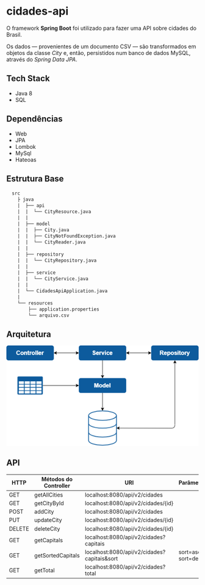 # cidades-api

O framework **Spring Boot** foi utilizado para fazer uma API sobre cidades do Brasil.

Os dados — provenientes de um documento CSV — são transformados em objetos da classe _City_ e, então, persistidos num banco de dados MySQL, através do _Spring Data JPA_.

## Tech Stack

* Java 8
* SQL

## Dependências

* Web
* JPA
* Lombok
* MySql
* Hateoas

## Estrutura Base

      
      src
        ├ java
        |  ├── api
        |  |  └── CityResource.java 
        |  |  
        |  ├── model
        |  |  ├── City.java
        |  |  ├── CityNotFoundException.java 
        |  |  └── CityReader.java 
        |  |  
        |  ├── repository
        |  |  └── CityRepository.java
        |  |       
        |  ├── service
        |  |  └── CityService.java 
        |  |
        |  └── CidadesApiApplication.java
        |  
        └── resources 
            ├── application.properties
            └── arquivo.csv
            
## Arquitetura

![Image of screenshot](https://raw.githubusercontent.com/jadefr/cidades-api/master/src/main/resources/img/cidades-api.png)           

## API

| HTTP  | Métodos do Controller | URI | Parâmetros |
| ------------- | ------------- | ------------- | ------------- | 
| GET  | getAllCities  | localhost:8080/api/v2/cidades  | |
| GET  | getCityById  | localhost:8080/api/v2/cidades/{id}  | |
| POST  | addCity  | localhost:8080/api/v2/cidades  | |
| PUT  | updateCity  | localhost:8080/api/v2/cidades/{id}  | |
| DELETE  | deleteCity  | localhost:8080/api/v2/cidades/{id}  | |
| GET  | getCapitals  | localhost:8080/api/v2/cidades?capitais  | |
| GET  | getSortedCapitals  | localhost:8080/api/v2/cidades?capitais&sort | sort=asc ou sort=des |
| GET  | getTotal  | localhost:8080/api/v2/cidades?total |  |


